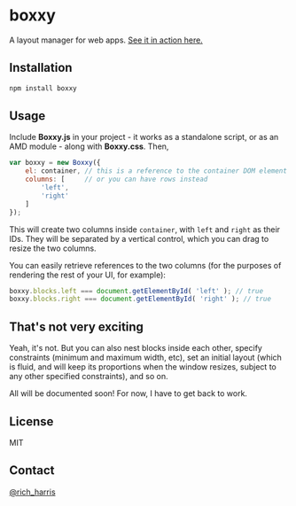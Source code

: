 # boxxy

A layout manager for web apps. [See it in action here.](http://rich-harris.github.io/boxxy/)


## Installation

```bash
npm install boxxy
```


## Usage

Include **Boxxy.js** in your project - it works as a standalone script, or as an AMD module - along with **Boxxy.css**. Then,

```js
var boxxy = new Boxxy({
    el: container, // this is a reference to the container DOM element
    columns: [     // or you can have rows instead
        'left',
        'right'
    ]
});
```

This will create two columns inside `container`, with `left` and `right` as their IDs. They will be separated by a vertical control, which you can drag to resize the two columns.

You can easily retrieve references to the two columns (for the purposes of rendering the rest of your UI, for example):

```js
boxxy.blocks.left === document.getElementById( 'left' ); // true
boxxy.blocks.right === document.getElementById( 'right' ); // true
```


## That's not very exciting

Yeah, it's not. But you can also nest blocks inside each other, specify constraints (minimum and maximum width, etc), set an initial layout (which is fluid, and will keep its proportions when the window resizes, subject to any other specified constraints), and so on.

All will be documented soon! For now, I have to get back to work.


## License

MIT


## Contact

[@rich_harris](http://twitter.com/rich_harris)
